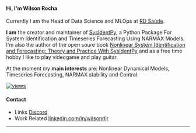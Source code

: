 #### Hi, I'm **Wilson Rocha**

Currently I am the Head of Data Science and MLOps at [RD Saúde](https://rdsaude.com.br/).

**I am** the creator and maintainer of [SysIdentPy](https://sysidentpy.org/), a Python Package For System Identification and Timeseries Forecasting Using NARMAX Models. I'm also the author of the open soure book [Nonlinear System Identification and Forecasting: Theory and Practice With SysIdentPy](https://sysidentpy.org/book/0%20-%20Preface/) and as a free time hobby I like to play videogame and play guitar.

At the moment my **main interests** are: Nonlinear Dynamical Models, Timeseries Forecasting, NARMAX stability and Control.

[![views](https://komarev.com/ghpvc/?username=wilsonrljr&style=flat&color=313131&label=views&abbreviated=true)](https://github.com/wilsonrljr)

<!-- p align="left"> <img src="https://komarev.com/ghpvc/?username=wilsonrljr" alt="wilsonrljr" /> </p -->

#### Contact

- Links [Discord](https://discord.gg/8eGE3PQ)
- Work Related [linkedin.com/in/wilsonrljr](https://linkedin.com/in/wilsonrljr)

---
